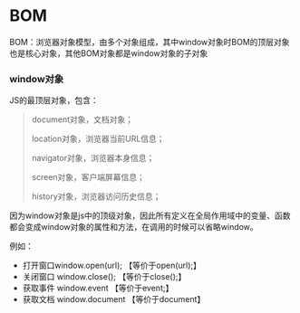 # BOM

BOM：浏览器对象模型，由多个对象组成，其中window对象时BOM的顶层对象也是核心对象，其他BOM对象都是window对象的子对象

### window对象

JS的最顶层对象，包含：

> document对象，文档对象；
>
> location对象，浏览器当前URL信息；
>
> navigator对象，浏览器本身信息；
>
> screen对象，客户端屏幕信息；
>
> history对象，浏览器访问历史信息；

因为window对象是js中的顶级对象，因此所有定义在全局作用域中的变量、函数都会变成window对象的属性和方法，在调用的时候可以省略window。

例如：

* 打开窗口window.open(url);  【等价于open(url);】
* 关闭窗口 window.close(); 【等价于close();】
* 获取事件 window.event 【等价于event;】
* 获取文档 window.document 【等价于document】


